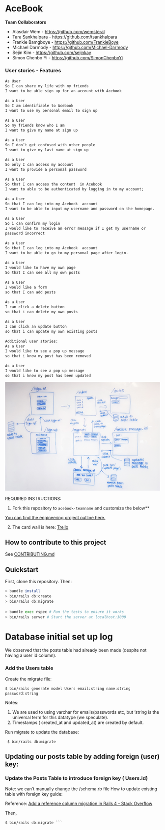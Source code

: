 # AceBook


__Team Collaborators__

- Alasdair Wem - https://github.com/wemsteral
- Tara Sankhalpara - https://github.com/tsankhalpara
- Frankie Bamgboye - https://github.com/FrankieBoye
- Michael Darmody - https://github.com/Michael-Darmody
- Sejin Kim - https://github.com/sejinkay
- Simon Chenbo Yi - https://github.com/SimonChenboYi

### User stories - Features
```
As User
So I can share my life with my friends
I want to be able sign up for an account with Acebook

As a User
So I am identifiable to Acebook
I want to use my personal email to sign up

As a User
So my friends know who I am
I want to give my name at sign up

As a User
So I don’t get confused with other people
I want to give my last name at sign up

As a User
So only I can access my account
I want to provide a personal password

As a User
So that I can access the content  in Acebook
I want to able to be authenticated by logging in to my account;

As a User
So that I can log into my Acebook  account
I want to be able to input my username and password on the homepage.

As a User
So i can confirm my login
I would like to receive an error message if I get my username or password incorrect

As a User
So that I can log into my Acebook  account
I want to be able to go to my personal page after login.

As a User
I would like to have my own page
So that I can see all my own posts

As a User
I would like a form
so that I can add posts

As a User
I can click a delete button
so that i can delete my own posts

As a User
I can click an update button
so that i can update my own existing posts

Additional user stories:
As a User
I would like to see a pop up message
so that i know my post has been removed

As a User
I would like to see a pop up message
so that i know my post has been updated
```
<img src="./project-img/diagram01.jpg">

REQUIRED INSTRUCTIONS:

1. Fork this repository to `acebook-teamname` and customize
the below**

[You can find the engineering project outline here.](https://github.com/makersacademy/course/tree/master/engineering_projects/rails)

2. The card wall is here: [Trello](https://trello.com/b/mEsYmCtH/acebook-mvp)

## How to contribute to this project
See [CONTRIBUTING.md](CONTRIBUTING.md)

## Quickstart

First, clone this repository. Then:

```bash
> bundle install
> bin/rails db:create
> bin/rails db:migrate

> bundle exec rspec # Run the tests to ensure it works
> bin/rails server # Start the server at localhost:3000
```


# Database initial set up log

We observed that the posts table had already been made (despite not having a user id column).

### Add the Users table
Create the migrate file:
```
$ bin/rails generate model Users email:string name:string password:string
```

Notes:

1. We are used to using varchar for emails/passwords etc, but ‘string is the universal term for this datatype (we speculate).
2. Timestamps ( created_at and updated_at) are created by default.

Run migrate to update the database:

```
 $ bin/rails db:migrate
```

## Updating our posts table by adding foreign (user) key:

### Update the Posts Table to introduce foreign key ( Users.id)

Note: we can’t manually change the /schema.rb file
How to update existing table with foreign key guide:

Reference: [Add a reference column migration in Rails 4 - Stack Overflow](https://stackoverflow.com/questions/22815009/add-a-reference-column-migration-in-rails-4)

Then,

```$ rails g migration AddUserToUploads user:references
$ bin/rails db:migrate ```
